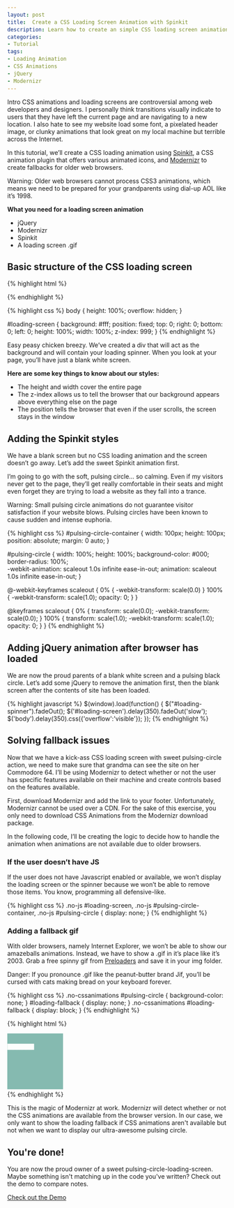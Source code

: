 ```yaml
---
layout: post
title:  Create a CSS Loading Screen Animation with Spinkit
description: Learn how to create an simple CSS loading screen animation using Spinkit, Modernizr for fallbacks. Create beautiful transitions between your website
categories: 
- Tutorial
tags: 
- Loading Animation
- CSS Animations 
- jQuery
- Modernizr
---
```


Intro CSS animations and loading screens are controversial among web developers and designers. I personally think transitions visually indicate to users that they have left the current page and are navigating to a new location. I also hate to see my website load some font, a pixelated header image, or clunky animations that look great on my local machine but terrible across the Internet. 

In this tutorial, we’ll create a CSS loading animation using [Spinkit](http://tobiasahlin.com/spinkit/), a CSS animation plugin that offers various animated icons, and [Modernizr](http://modernizr.com/) to create fallbacks for older web browsers.

<!--break-->

<div class="callout warning-callout">
  <p>Warning: Older web browsers cannot process CSS3 animations, which means we need to be prepared for your grandparents using dial-up AOL like it’s 1998.</p>
</div>

**What you need for a loading screen animation**

* jQuery
* Modernizr
* Spinkit
* A loading screen .gif

## Basic structure of the CSS loading screen

{% highlight html %}
<div id="loading-screen">
  <div id=”loading-spinner-container”>
    <div id="loading-spinner"></div>
  </div>
</div>
{% endhighlight %}

{% highlight css %}
body { height: 100%; overflow: hidden; }

#loading-screen {
  background: #fff;
  position: fixed;
  top: 0;
  right: 0;
  bottom: 0;
  left: 0;
  height: 100%;
  width: 100%;
  z-index: 999;
}
{% endhighlight %}

Easy peasy chicken breezy. We’ve created a div that will act as the background and will contain your loading spinner. When you look at your page, you’ll have just a blank white screen. 

**Here are some key things to know about our styles:**

* The height and width cover the entire page
* The z-index allows us to tell the browser that our background appears above everything else on the page
* The position tells the browser that even if the user scrolls, the screen stays in the window

## Adding the Spinkit styles
We have a blank screen but no CSS loading animation and the screen doesn’t go away. Let’s add the sweet Spinkit animation first. 

I’m going to go with the soft, pulsing circle… so calming. Even if my visitors never get to the page, they’ll get really comfortable in their seats and might even forget they are trying to load a website as they fall into a trance.

<div class="callout warning-callout">
  <p>Warning: Small pulsing circle animations do not guarantee visitor satisfaction if your website blows. Pulsing circles have been known to cause sudden and intense euphoria.</p>
</div>


{% highlight css %}
#pulsing-circle-container {
  width: 100px;
  height: 100px;
  position: absolute;
  margin: 0 auto;
}

#pulsing-circle {
  width: 100%;
  height: 100%;
  background-color: #000;
  border-radius: 100%;  
  -webkit-animation: scaleout 1.0s infinite ease-in-out;
  animation: scaleout 1.0s infinite ease-in-out;
}

@-webkit-keyframes scaleout {
  0% { -webkit-transform: scale(0.0) }
  100% {
    -webkit-transform: scale(1.0);
    opacity: 0;
  }
}

@keyframes scaleout {
  0% { 
    transform: scale(0.0);
    -webkit-transform: scale(0.0);
  } 100% {
    transform: scale(1.0);
    -webkit-transform: scale(1.0);
    opacity: 0;
  }
}
{% endhighlight %}

## Adding jQuery animation after browser has loaded
We are now the proud parents of a blank white screen and a pulsing black circle. Let’s add some jQuery to remove the animation first, then the blank screen after the contents of site has been loaded. 

{% highlight javascript %}
$(window).load(function() {
  $("#loading-spinner").fadeOut();
  $('#loading-screen').delay(350).fadeOut('slow'); 
  $('body').delay(350).css({'overflow':'visible'}); 
});
{% endhighlight %}

## Solving fallback issues 
Now that we have a kick-ass CSS loading screen with sweet pulsing-circle action, we need to make sure that grandma can see the site on her Commodore 64. I’ll be using Modernizr to detect whether or not the user has specific features available on their machine and create controls based on the features available.

First, download Modernizr and add the link to your footer. Unfortunately, Modernizr cannot be used over a CDN. For the sake of this exercise, you only need to download CSS Animations from the Modernizr download package.

In the following code, I’ll be creating the logic to decide how to handle the animation when animations are not available due to older browsers.

### If the user doesn’t have JS
If the user does not have Javascript enabled or available, we won’t display the loading screen or the spinner because we won’t be able to remove those items. You know, programming all defensive-like.

{% highlight css %}
.no-js #loading-screen,
.no-js #pulsing-circle-container,
.no-js #pulsing-circle { display: none;  }
{% endhighlight %}

### Adding a fallback gif
With older browsers, namely Internet Explorer, we won’t be able to show our amazeballs animations. Instead, we have to show a .gif in it’s place like it’s 2003. Grab a free spinny gif from [Preloaders](http://preloaders.net) and save it in your img folder. 

<div class="callout danger-callout">
  <p>Danger: If you pronounce .gif like the peanut-butter brand Jif, you’ll be cursed with cats making bread on your keyboard forever.</p>
</div>

{% highlight css %}
.no-cssanimations #pulsing-circle { background-color: none; }
#loading-fallback { display: none; }
.no-cssanimations #loading-fallback { display: block; }
{% endhighlight %}

{% highlight html %}
<div id="loading-screen">
  <div id="loading-spinner-container">
    <div id="loading-spinner">
      <img src="/assets/img/pre-loader-fallback.gif" id="loading-fallback">
    </div>
 </div>
</div>
{% endhighlight %}

This is the magic of Modernizr at work. Modernizr will detect whether or not the CSS animations are available from the browser version. In our case, we only want to show the loading fallback if CSS animations aren't available but not when we want to display our ultra-awesome pulsing circle. 

## You're done! 
You are now the proud owner of a sweet pulsing-circle-loading-screen. Maybe something isn't matching up in the code you've written? Check out the demo to compare notes. 

<div class="center">
  <a href="http://jsfiddle.net/amgnz/sY25U/" class="button button-space">Check out the Demo</a>
</div>
